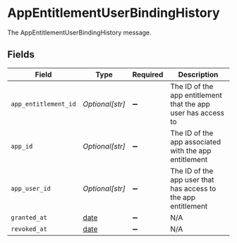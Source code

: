 # AppEntitlementUserBindingHistory

The AppEntitlementUserBindingHistory message.


## Fields

| Field                                                                | Type                                                                 | Required                                                             | Description                                                          |
| -------------------------------------------------------------------- | -------------------------------------------------------------------- | -------------------------------------------------------------------- | -------------------------------------------------------------------- |
| `app_entitlement_id`                                                 | *Optional[str]*                                                      | :heavy_minus_sign:                                                   | The ID of the app entitlement that the app user has access to        |
| `app_id`                                                             | *Optional[str]*                                                      | :heavy_minus_sign:                                                   | The ID of the app associated with the app entitlement                |
| `app_user_id`                                                        | *Optional[str]*                                                      | :heavy_minus_sign:                                                   | The ID of the app user that has access to the app entitlement        |
| `granted_at`                                                         | [date](https://docs.python.org/3/library/datetime.html#date-objects) | :heavy_minus_sign:                                                   | N/A                                                                  |
| `revoked_at`                                                         | [date](https://docs.python.org/3/library/datetime.html#date-objects) | :heavy_minus_sign:                                                   | N/A                                                                  |